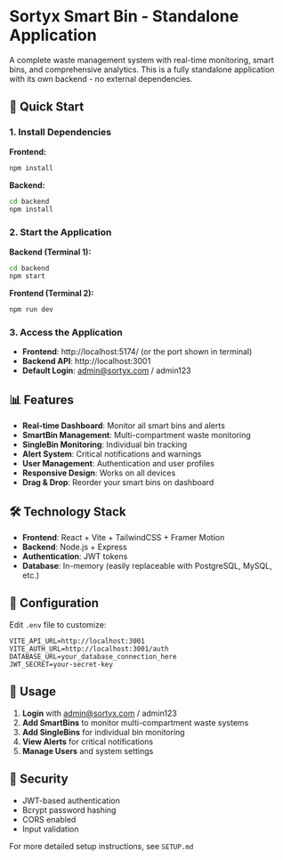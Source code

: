 # Sortyx Smart Bin - Standalone Application

A complete waste management system with real-time monitoring, smart bins, and comprehensive analytics. This is a fully standalone application with its own backend - no external dependencies.

## 🚀 Quick Start

### 1. Install Dependencies

**Frontend:**
```bash
npm install
```

**Backend:**
```bash
cd backend
npm install
```

### 2. Start the Application

**Backend (Terminal 1):**
```bash
cd backend
npm start
```

**Frontend (Terminal 2):**
```bash
npm run dev
```

### 3. Access the Application

- **Frontend**: http://localhost:5174/ (or the port shown in terminal)
- **Backend API**: http://localhost:3001
- **Default Login**: admin@sortyx.com / admin123

## 📊 Features

- **Real-time Dashboard**: Monitor all smart bins and alerts
- **SmartBin Management**: Multi-compartment waste monitoring
- **SingleBin Monitoring**: Individual bin tracking
- **Alert System**: Critical notifications and warnings
- **User Management**: Authentication and user profiles
- **Responsive Design**: Works on all devices
- **Drag & Drop**: Reorder your smart bins on dashboard

## 🛠️ Technology Stack

- **Frontend**: React + Vite + TailwindCSS + Framer Motion
- **Backend**: Node.js + Express
- **Authentication**: JWT tokens
- **Database**: In-memory (easily replaceable with PostgreSQL, MySQL, etc.)

## 🔧 Configuration

Edit `.env` file to customize:
```env
VITE_API_URL=http://localhost:3001
VITE_AUTH_URL=http://localhost:3001/auth
DATABASE_URL=your_database_connection_here
JWT_SECRET=your-secret-key
```

## 📱 Usage

1. **Login** with admin@sortyx.com / admin123
2. **Add SmartBins** to monitor multi-compartment waste systems
3. **Add SingleBins** for individual bin monitoring
4. **View Alerts** for critical notifications
5. **Manage Users** and system settings

## 🔐 Security

- JWT-based authentication
- Bcrypt password hashing
- CORS enabled
- Input validation

For more detailed setup instructions, see `SETUP.md`